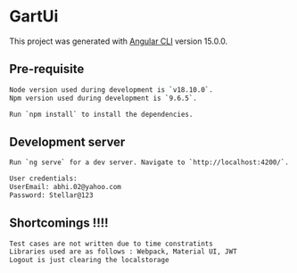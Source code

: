 # GartUi

This project was generated with [Angular CLI](https://github.com/angular/angular-cli) version 15.0.0.

## Pre-requisite
```bash
Node version used during development is `v18.10.0`.
Npm version used during development is `9.6.5`.

Run `npm install` to install the dependencies.
```
## Development server
```bash
Run `ng serve` for a dev server. Navigate to `http://localhost:4200/`. The application will automatically reload if you change any of the source files.

User credentials:
UserEmail: abhi.02@yahoo.com
Password: Stellar@123
```
## Shortcomings !!!!
```bash
Test cases are not written due to time constratints
Libraries used are as follows : Webpack, Material UI, JWT
Logout is just clearing the localstorage
